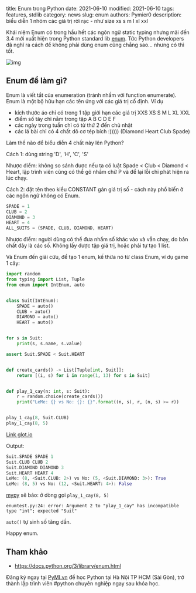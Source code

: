 title: Enum trong Python
date: 2021-06-10
modified: 2021-06-10
tags: features, stdlib
category: news
slug: enum
authors: Pymier0
description: biểu diễn 1 nhóm các giá trị rời rạc - như size xs s m l xl xxl

Khái niệm Enum có trong hầu hết các ngôn ngữ static typing nhưng mãi đến 3.4
mới xuất hiện trong Python standard lib [enum](https://docs.python.org/3/library/enum.html).
Tức Python developers đã nghĩ ra cách để không phải dùng
enum cũng chẳng sao... nhưng có thì tốt.

![img](https://images.unsplash.com/photo-1575846008827-b0167ab20bb9?crop=entropy&cs=tinysrgb&fit=max&fm=jpg&ixid=MnwyMzI1MzN8MHwxfHJhbmRvbXx8fHx8fHx8fDE2MjMyNDkyNTI&ixlib=rb-1.2.1&q=80&w=600)

## Enum để làm gì?
Enum là viết tắt của enumeration (tránh nhầm với function enumerate).
Enum là một bộ hữu hạn các tên ứng với các giá trị cố định.
Ví dụ
- kích thước áo chỉ có trong 1 tập giới hạn các giá trị XXS XS S M L XL XXL
- điểm số tây chỉ nằm trong tập A B C D E F
- các ngày trong tuần chỉ có từ thứ 2 đến chủ nhật
- các lá bài chỉ có 4 chất dô cơ tép bích :))))) (Diamond Heart Club Spade)

Làm thế nào để biểu diễn 4 chất này lên Python?

Cách 1: dùng string 'D', 'H', 'C', 'S'

Nhược điểm: không so sánh được nếu ta có luật Spade < Club < Diamond < Heart,
lập trình viên cũng có thể gõ nhầm chữ P và để lại lỗi chỉ phát hiện ra lúc
chạy.

Cách 2: đặt tên theo kiểu CONSTANT gán giá trị số - cách này phổ biến ở các
ngôn ngữ không có Enum.

```py
SPADE = 1
CLUB = 2
DIAMOND = 3
HEART = 4
ALL_SUITS = (SPADE, CLUB, DIAMOND, HEART)
```

Nhược điểm: người dùng có thể đưa nhầm số khác vào và vẫn chạy, do bản chất
đây là các số. Không lấy được tập giá trị, hoặc phải tự tạo 1 list.

Và Enum đến giải cứu, để tạo 1 enum, kế thừa nó từ class Enum, ví dụ game 1 cây:

```py
import random
from typing import List, Tuple
from enum import IntEnum, auto


class Suit(IntEnum):
    SPADE = auto()
    CLUB = auto()
    DIAMOND = auto()
    HEART = auto()


for s in Suit:
    print(s, s.name, s.value)

assert Suit.SPADE < Suit.HEART


def create_cards() -> List[Tuple[int, Suit]]:
    return [(i, s) for i in range(1, 13) for s in Suit]


def play_1_cay(n: int, s: Suit):
    r = random.choice(create_cards())
    print("LeMe: {} vs No: {}: {}".format((n, s), r, (n, s) >= r))


play_1_cay(8, Suit.CLUB)
play_1_cay(8, 5)
```

[Link glot.io](https://glot.io/snippets/fze7cclp5r)

Output:

```py
Suit.SPADE SPADE 1
Suit.CLUB CLUB 2
Suit.DIAMOND DIAMOND 3
Suit.HEART HEART 4
LeMe: (8, <Suit.CLUB: 2>) vs No: (5, <Suit.DIAMOND: 3>): True
LeMe: (8, 5) vs No: (12, <Suit.HEART: 4>): False
```

[mypy](https://pp.pymi.vn/article/mypy/) sẽ báo: ở dòng gọi `play_1_cay(8, 5)`
```
enumtest.py:24: error: Argument 2 to "play_1_cay" has incompatible type "int"; expected "Suit"
```

`auto()` tự sinh số tăng dần.

Happy enum.

## Tham khảo
- https://docs.python.org/3/library/enum.html

Đăng ký ngay tại [PyMI.vn](https://pymi.vn) để học Python tại Hà Nội TP HCM (Sài Gòn),
trở thành lập trình viên #python chuyên nghiệp ngay sau khóa học.
